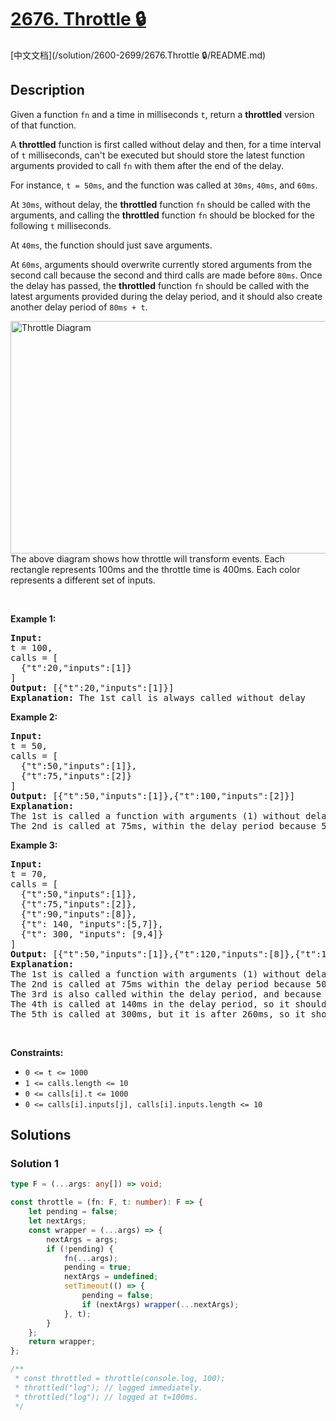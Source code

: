 # [2676. Throttle 🔒](https://leetcode.com/problems/throttle)

[中文文档](/solution/2600-2699/2676.Throttle 🔒/README.md)

<!-- tags: -->

<!-- difficulty:Medium -->

## Description

<p>Given a function <code>fn</code> and&nbsp;a time in milliseconds <code>t</code>, return&nbsp;a <strong>throttled</strong> version of that function.</p>

<p>A <strong>throttled</strong> function is first called without delay and then, for a time interval of <code>t</code> milliseconds, can&#39;t be executed but should store the latest function arguments provided to call <code>fn</code> with them after the end of the delay.</p>

<p>For instance, <code>t = 50ms</code>, and the function was called at <code>30ms</code>, <code>40ms</code>, and <code>60ms</code>.</p>

<p>At <code>30ms</code>, without delay, the&nbsp;<strong>throttled</strong> function <code>fn</code> should be called with the arguments, and calling the <strong>throttled</strong> function <code>fn</code> should be blocked for the following <code>t</code> milliseconds.</p>

<p>At <code>40ms</code>, the function should just save arguments.</p>

<p>At <code>60ms</code>, arguments should overwrite currently stored arguments from the second call because the second and third calls are made before <code>80ms</code>. Once the delay has passed, the <strong>throttled</strong> function <code>fn</code> should be called with the latest arguments provided during the delay period, and it should also create another delay period of <code>80ms + t</code>.</p>

<p><img alt="Throttle Diagram" src="https://fastly.jsdelivr.net/gh/doocs/leetcode@main/solution/2600-2699/2676.Throttle/images/screen-shot-2023-04-08-at-120313-pm.png" style="width: 1156px; height: 372px;" />The above diagram&nbsp;shows how throttle&nbsp;will transform&nbsp;events. Each rectangle represents 100ms and the throttle&nbsp;time is 400ms. Each color represents a different set of inputs.</p>

<p>&nbsp;</p>
<p><strong class="example">Example 1:</strong></p>

<pre>
<strong>Input:</strong> 
t = 100, 
calls = [
  {&quot;t&quot;:20,&quot;inputs&quot;:[1]}
]
<strong>Output:</strong> [{&quot;t&quot;:20,&quot;inputs&quot;:[1]}]
<strong>Explanation:</strong> The 1st call is always called without delay
</pre>

<p><strong class="example">Example 2:</strong></p>

<pre>
<strong>Input:</strong> 
t = 50, 
calls = [
  {&quot;t&quot;:50,&quot;inputs&quot;:[1]},
  {&quot;t&quot;:75,&quot;inputs&quot;:[2]}
]
<strong>Output:</strong> [{&quot;t&quot;:50,&quot;inputs&quot;:[1]},{&quot;t&quot;:100,&quot;inputs&quot;:[2]}]
<strong>Explanation:</strong> 
The 1st is called a function with arguments (1) without delay.
The 2nd is called at 75ms, within the delay period because 50ms + 50ms = 100ms, so the next call can be reached at 100ms. Therefore, we save arguments from the 2nd call to use them at the callback of the 1st call.
</pre>

<p><strong class="example">Example 3:</strong></p>

<pre>
<strong>Input:</strong> 
t = 70, 
calls = [
  {&quot;t&quot;:50,&quot;inputs&quot;:[1]},
  {&quot;t&quot;:75,&quot;inputs&quot;:[2]},
  {&quot;t&quot;:90,&quot;inputs&quot;:[8]},
  {&quot;t&quot;: 140, &quot;inputs&quot;:[5,7]},
  {&quot;t&quot;: 300, &quot;inputs&quot;: [9,4]}
]
<strong>Output:</strong> [{&quot;t&quot;:50,&quot;inputs&quot;:[1]},{&quot;t&quot;:120,&quot;inputs&quot;:[8]},{&quot;t&quot;:190,&quot;inputs&quot;:[5,7]},{&quot;t&quot;:300,&quot;inputs&quot;:[9,4]}]
<strong>Explanation:</strong> 
The 1st is called a function with arguments (1) without delay.
The 2nd is called at 75ms within the delay period because 50ms + 70ms = 120ms, so it should only save arguments.&nbsp;
The 3rd is also called within the delay period, and because we need just the latest function arguments, we overwrite previous ones. After the delay period, we do a callback at 120ms with saved arguments. That callback makes another delay period of 120ms + 70ms = 190ms so that the next function can be called at 190ms.
The 4th is called at 140ms in the delay period, so it should be called as a callback at 190ms. That will create another delay period of 190ms + 70ms = 260ms.
The 5th is called at 300ms, but it is after 260ms, so it should be called immediately and should create another delay period of 300ms + 70ms = 370ms.</pre>

<p>&nbsp;</p>
<p><strong>Constraints:</strong></p>

<ul>
	<li><code>0 &lt;= t &lt;= 1000</code></li>
	<li><code>1 &lt;= calls.length &lt;= 10</code></li>
	<li><code>0 &lt;= calls[i].t &lt;= 1000</code></li>
	<li><code>0 &lt;= calls[i].inputs[j], calls[i].inputs.length &lt;= 10</code></li>
</ul>

## Solutions

### Solution 1

<!-- tabs:start -->

```ts
type F = (...args: any[]) => void;

const throttle = (fn: F, t: number): F => {
    let pending = false;
    let nextArgs;
    const wrapper = (...args) => {
        nextArgs = args;
        if (!pending) {
            fn(...args);
            pending = true;
            nextArgs = undefined;
            setTimeout(() => {
                pending = false;
                if (nextArgs) wrapper(...nextArgs);
            }, t);
        }
    };
    return wrapper;
};

/**
 * const throttled = throttle(console.log, 100);
 * throttled("log"); // logged immediately.
 * throttled("log"); // logged at t=100ms.
 */
```

<!-- tabs:end -->

<!-- end -->
